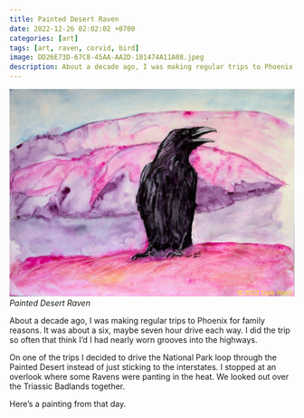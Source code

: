 ```yaml
---
title: Painted Desert Raven
date: 2022-12-26 02:02:02 +0700
categories: [art]
tags: [art, raven, corvid, bird]
image: DD26E73D-67C8-45AA-AA2D-181474A11A08.jpeg
description: About a decade ago, I was making regular trips to Phoenix for family reasons. It was about a six, maybe seven hour drive each way. I did the trip so often that think I’d I had nearly worn grooves into…
---
```


![picture](images/9513D9BA-6D61-4281-B631-F006435AB387-1024x743.jpeg)
*Painted Desert Raven*

About a decade ago, I was making regular trips to Phoenix for family reasons. It was about a six, maybe seven hour drive each way. I did the trip so often that think I’d I had nearly worn grooves into the highways.  
  
On one of the trips I decided to drive the National Park loop through the Painted Desert instead of just sticking to the interstates. I stopped at an overlook where some Ravens were panting in the heat. We looked out over the Triassic Badlands together.  

Here’s a painting from that day.
